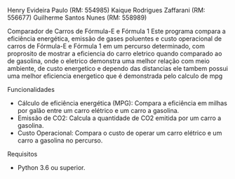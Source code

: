 Henry Evideira Paulo (RM: 554985) Kaique Rodrigues Zaffarani (RM: 556677) Guilherme Santos Nunes (RM: 558989)

Comparador de Carros de Fórmula-E e Fórmula 1
Este programa compara a eficiência energética, emissão de gases poluentes e custo operacional de carros de Fórmula-E e Fórmula 1 em um percurso determinado, com proprosito de mostrar a eficiencia do carro eletrico quando comparado ao de gasolina, onde o eletrico demonstra uma melhor relação com meio ambiente, de custo energetico e dependo das distancias ele tambem possui uma melhor eficiencia energetico que é demonstrada pelo calculo de mpg

Funcionalidades
* Cálculo de eficiência energética (MPG): Compara a eficiência em milhas por galão entre um carro elétrico e um carro a gasolina.
* Emissão de CO2: Calcula a quantidade de CO2 emitida por um carro a gasolina.
* Custo Operacional: Compara o custo de operar um carro elétrico e um carro a gasolina no percurso.
  
Requisitos
- Python 3.6 ou superior.
